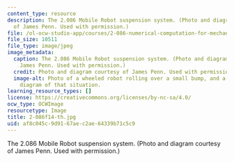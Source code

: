 ```yaml
---
content_type: resource
description: The 2.086 Mobile Robot suspension system. (Photo and diagram courtesy
  of James Penn. Used with permission.)
file: /ol-ocw-studio-app/courses/2-086-numerical-computation-for-mechanical-engineers-fall-2014/af8c045c9d9167aec2ae64339b71c5c9_2-086f14-th.jpg
file_size: 10511
file_type: image/jpeg
image_metadata:
  caption: The 2.086 Mobile Robot suspension system. (Photo and diagram courtesy of
    James Penn. Used with permission.)
  credit: Photo and diagram courtesy of James Penn. Used with permission.
  image-alt: Photo of a wheeled robot rolling over a small bump, and a force vector
    diagram of that situation.
learning_resource_types: []
license: https://creativecommons.org/licenses/by-nc-sa/4.0/
ocw_type: OCWImage
resourcetype: Image
title: 2-086f14-th.jpg
uid: af8c045c-9d91-67ae-c2ae-64339b71c5c9
---
```

The 2.086 Mobile Robot suspension system. (Photo and diagram courtesy of James Penn. Used with permission.)